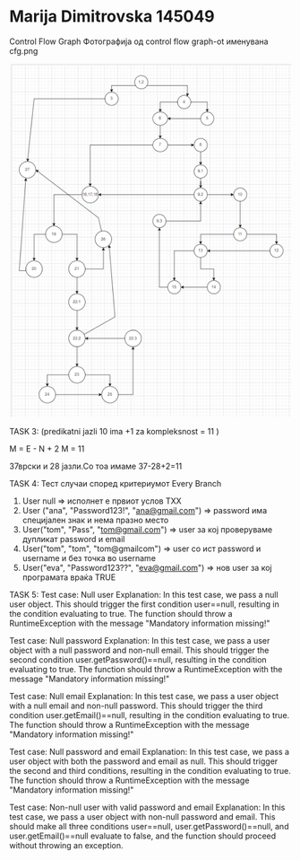 # Marija Dimitrovska 145049
Control Flow Graph
Фотографија од control flow graph-ot именувана cfg.png

![Image](sfg.png)



TASK 3:
(predikatni jazli 10 ima +1 za kompleksnost = 11 )

M = E - N + 2
M = 11

37врски и 28 јазли.Со тоа имаме 37-28+2=11


TASK 4:
Тест случаи според критериумот Every Branch
1. User null => исполнет е првиот услов TXX
2. User ("ana", "Password123!", "ana@gmail.com") => password има специјален знак и нема празно место
3. User("tom", "Pass", "tom@gmail.com") => user за кој проверуваме дупликат password и email
4. User("tom", "tom", "tom@gmailcom") => user со ист password и username и без точка во username
5. User("eva", "Password123??", "eva@gmail.com") => нов user за кој програмата враќа TRUE


TASK 5:
Test case: Null user
Explanation: In this test case, we pass a null user object. This should trigger the first condition user==null, resulting in the condition evaluating to true. The function should throw a RuntimeException with the message "Mandatory information missing!"

Test case: Null password
Explanation: In this test case, we pass a user object with a null password and non-null email. This should trigger the second condition user.getPassword()==null, resulting in the condition evaluating to true. The function should throw a RuntimeException with the message "Mandatory information missing!"

Test case: Null email
Explanation: In this test case, we pass a user object with a null email and non-null password. This should trigger the third condition user.getEmail()==null, resulting in the condition evaluating to true. The function should throw a RuntimeException with the message "Mandatory information missing!"

Test case: Null password and email
Explanation: In this test case, we pass a user object with both the password and email as null. This should trigger the second and third conditions, resulting in the condition evaluating to true. The function should throw a RuntimeException with the message "Mandatory information missing!"

Test case: Non-null user with valid password and email
Explanation: In this test case, we pass a user object with non-null password and email. This should make all three conditions user==null, user.getPassword()==null, and user.getEmail()==null evaluate to false, and the function should proceed without throwing an exception.